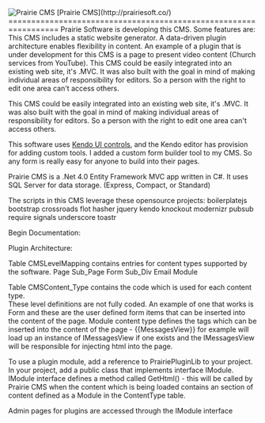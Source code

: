 <img src="http://www.faxt.com/images/PrairieCMS-logo.png" alt="Prairie CMS" />
[Prairie CMS](http://prairiesoft.co/)
=================================================================
Prairie Software is developing this CMS.  Some features are:  This CMS includes a static website generator.  A data-driven plugin architecture enables flexibility in content.  An example of a plugin that is under development for this CMS is a page to present video content (Church services from YouTube). This CMS could be easily integrated into an existing web site, it's .MVC.   It was also built with the goal in mind of making individual areas of responsibility for editors.   So a person with the right to edit one area can't access others.


This CMS could be easily integrated into an existing web site, it's .MVC.   It was also built with the goal in mind of making individual areas of responsibility for editors.   So a person with the right to edit one area can't access others.

This software uses [Kendo UI controls](http://www.kendoui.com/web.aspx),  and the Kendo editor has provision for adding custom tools.    I added a custom form builder tool to my CMS.   So any form is really easy for anyone to build into their pages.

Prairie CMS is a .Net 4.0 Entity Framework MVC app written in C#.  It uses SQL Server for data storage.  (Express, Compact, or Standard)

The scripts in this CMS leverage these opensource projects:
boilerplatejs
bootstrap
crossroads
flot
hasher
jquery
kendo
knockout
modernizr
pubsub
require
signals
underscore
toastr

Begin Documentation:

Plugin Architecture:

Table CMSLevelMapping contains entries for content types supported by the software.
Page
Sub_Page
Form
Sub_Div
Email
Module

Table CMSContent_Type contains the code which is used for each content type.  
These level definitions are not fully coded.
An example of one that works is Form and these are the user defined form items that can be inserted into the content of the page.
Module content type defines the tags which can be inserted into the content of the page - {{MessagesView}} for example will load up an instance of IMessagesView if one exists and the IMessagesView will be responsible for injecting html into the page.

To use a plugin module, add a reference to PrairiePluginLib to your project.  In your project, add a public class that implements interface IModule.  IModule interface defines a method called GetHtml() - this will be called by Prairie CMS when the content which is being loaded contains an section of content defined as a Module in the ContentType table.

Admin pages for plugins are accessed through the IModule interface
